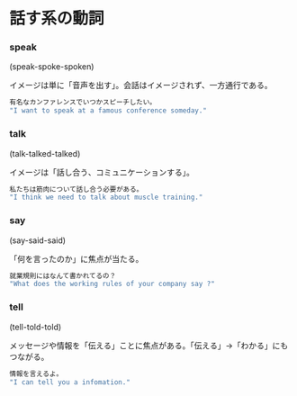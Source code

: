 # 話す系の動詞

### speak

(speak-spoke-spoken)

イメージは単に「音声を出す」。会話はイメージされず、一方通行である。

```kotlin
有名なカンファレンスでいつかスピーチしたい。
"I want to speak at a famous conference someday."
```



### talk

(talk-talked-talked)

イメージは「話し合う、コミュニケーションする」。

```kotlin
私たちは筋肉について話し合う必要がある。
"I think we need to talk about muscle training."
```



### say

(say-said-said)

「何を言ったのか」に焦点が当たる。

```kotlin
就業規則にはなんて書かれてるの？
"What does the working rules of your company say ?"
```



### tell

(tell-told-told)

メッセージや情報を「伝える」ことに焦点がある。「伝える」→「わかる」にもつながる。

```kotlin
情報を言えるよ。
"I can tell you a infomation."
```

